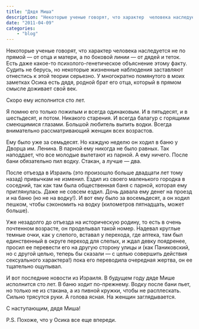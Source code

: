 ```yaml
---
title: "Дядя Миша"
description: "Некоторые ученые говорят, что характер  человека наследуется  не по прямой —&nbsp;от отца и матери, а по боковой линии —&nbsp;от дядей и теток.  Есть даже какое-то психолого-генетическое объяснение этому факту.  Судить не  берусь, но некоторые жизненные наблюдения заставляют  отнестись к этой теории серьезно."
date: "2011-04-09"
categories: 
    - "blog"
---
```


Некоторые ученые говорят, что характер  человека наследуется  не по прямой —&nbsp;от отца и матери, а по боковой линии —&nbsp;от дядей и теток.  Есть даже какое-то психолого-генетическое объяснение этому факту.  Судить не  берусь, но некоторые жизненные наблюдения заставляют  отнестись к этой теории серьезно.  У многократно помянутого в моих  заметках  Осика есть дядя, родной брат его отца, который в прямом смысле доживает свой век.

Скоро ему исполнится сто лет.

Я помню его только пожилым и  всегда одинаковым. И в пятьдесят, и в шестьдесят, и потом. Никакого старения. И всегда балагур с горящими смеющимися глазами. Большой любитель выпить водки. Всегда внимательно рассматривающий женщин всех возрастов.

Ему было уже за семьдесят. Но каждую неделю он ходил в баню у Дворца им. Ленина. В парной ему никогда не было равных. Так наподдает, что все молодые вылетают из парной. А ему ничего.  После бани обязательно пил водку. Стакан, а лучше —&nbsp;два. 

После отъезда в Израиль  (это произошло больше двадцати лет  тому назад) привычкам не изменил. Ездил из своего маленького городка в соседний, так как там была общественная баня с парной, которая ему приглянулась.  Даже не совсем ездил.  Дочь давала ему денег на проезд  и на баню (но  не на водку!).  И вот ему было за восемьдесят, а он ходил пешком, чтобы сэкономить на водку (километров  пятнадцать, может больше).

Уже незадолго до отъезда на историческую родину,  то есть в очень почтенном возрасте, он проделывал такой номер. Надевал круглые темные очки, как у слепого, вставал у перехода,  где аптека, там был единственный в округе переход для слепых, и ждал девку поядренее, просил  ее перевести его на другую сторону улицы и (как Паниковский,  но с другой целью, теперь бы сказали  —&nbsp;с целью совершить действия сексуального характера!) пока его переводила очередная жертва, он ее тщательно ощупывал.

И вот последние новости из Израиля.  В будущем  году дяде Мише исполнится сто лет. В баню ходит по-прежнему. Водку после бани пьет, но  только не из стакана, а из пивной кружки, чтобы не расплескать.  Сильно трясутся руки. А голова ясная. На женщин заглядывается.

С наступающим, дядя Миша!

P.S.  Похоже, что у Осика все еще впереди.
